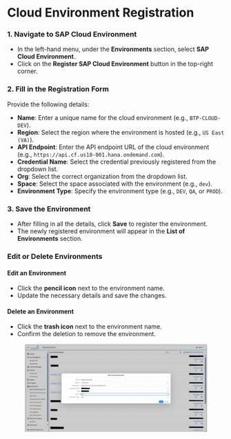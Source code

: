 # Cloud Environment Registration

### **1. Navigate to SAP Cloud Environment** <a href="#pdf-page-5hkyhw0dgtvjrdeu0fx7-id-1.-navigate-to-sap-cloud-environment" id="pdf-page-5hkyhw0dgtvjrdeu0fx7-id-1.-navigate-to-sap-cloud-environment"></a>

* In the left-hand menu, under the **Environments** section, select **SAP Cloud Environment**.
* Click on the **Register SAP Cloud Environment** button in the top-right corner.

### **2. Fill in the Registration Form** <a href="#pdf-page-5hkyhw0dgtvjrdeu0fx7-id-2.-fill-in-the-registration-form" id="pdf-page-5hkyhw0dgtvjrdeu0fx7-id-2.-fill-in-the-registration-form"></a>

Provide the following details:

* **Name**: Enter a unique name for the cloud environment (e.g., `BTP-CLOUD-DEV`).
* **Region**: Select the region where the environment is hosted (e.g., `US East (VA)`).
* **API Endpoint**: Enter the API endpoint URL of the cloud environment (e.g., `https://api.cf.us10-001.hana.ondemand.com`).
* **Credential Name**: Select the credential previously registered from the dropdown list.
* **Org**: Select the correct organization from the dropdown list.
* **Space**: Select the space associated with the environment (e.g., `dev`).
* **Environment Type**: Specify the environment type (e.g., `DEV`, `QA`, or `PROD`).

### **3. Save the Environment** <a href="#pdf-page-5hkyhw0dgtvjrdeu0fx7-id-3.-save-the-environment" id="pdf-page-5hkyhw0dgtvjrdeu0fx7-id-3.-save-the-environment"></a>

* After filling in all the details, click **Save** to register the environment.
* The newly registered environment will appear in the **List of Environments** section.

### Edit or Delete Environments <a href="#pdf-page-5hkyhw0dgtvjrdeu0fx7-edit-or-delete-environments" id="pdf-page-5hkyhw0dgtvjrdeu0fx7-edit-or-delete-environments"></a>

#### **Edit an Environment**

* Click the **pencil icon** next to the environment name.
* Update the necessary details and save the changes.

#### **Delete an Environment**

* Click the **trash icon** next to the environment name.
* Confirm the deletion to remove the environment.

<figure><img src="../../../.gitbook/assets/image (2) (1) (1) (1) (1) (1) (1) (1) (1) (1) (1) (1) (1) (1) (1) (1) (1) (1).png" alt=""><figcaption></figcaption></figure>
